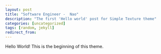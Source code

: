 ```yaml
---
layout: post
title: "Software Engineer -  Nao"
description: "The first 'Hello world' post for Simple Texture theme"
categories: [uncategorized]
tags: [random, jekyll]
redirect_from:
---
```

Hello World! This is the beginning of this theme.
